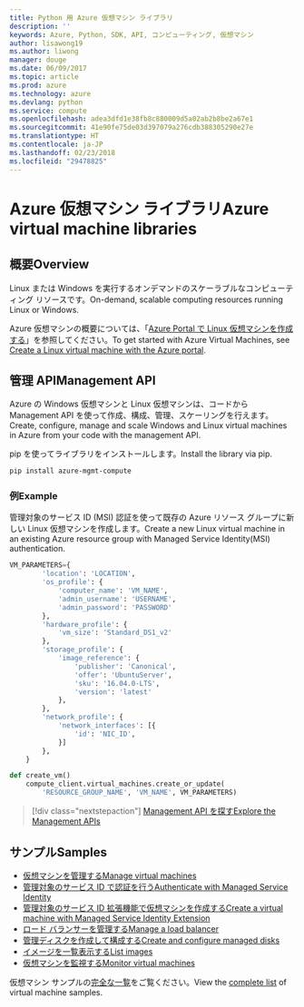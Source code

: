 ```yaml
---
title: Python 用 Azure 仮想マシン ライブラリ
description: ''
keywords: Azure, Python, SDK, API, コンピューティング, 仮想マシン
author: lisawong19
ms.author: liwong
manager: douge
ms.date: 06/09/2017
ms.topic: article
ms.prod: azure
ms.technology: azure
ms.devlang: python
ms.service: compute
ms.openlocfilehash: adea3dfd1e38fb8c880009d5a02ab2b8be2a67e1
ms.sourcegitcommit: 41e90fe75de03d397079a276cdb388305290e27e
ms.translationtype: HT
ms.contentlocale: ja-JP
ms.lasthandoff: 02/23/2018
ms.locfileid: "29478825"
---
```

# <a name="azure-virtual-machine-libraries"></a><span data-ttu-id="9bb89-103">Azure 仮想マシン ライブラリ</span><span class="sxs-lookup"><span data-stu-id="9bb89-103">Azure virtual machine libraries</span></span>

## <a name="overview"></a><span data-ttu-id="9bb89-104">概要</span><span class="sxs-lookup"><span data-stu-id="9bb89-104">Overview</span></span>

<span data-ttu-id="9bb89-105">Linux または Windows を実行するオンデマンドのスケーラブルなコンピューティング リソースです。</span><span class="sxs-lookup"><span data-stu-id="9bb89-105">On-demand, scalable computing resources running Linux or Windows.</span></span>

<span data-ttu-id="9bb89-106">Azure 仮想マシンの概要については、「[Azure Portal で Linux 仮想マシンを作成する](/azure/virtual-machines/linux/quick-create-portal)」を参照してください。</span><span class="sxs-lookup"><span data-stu-id="9bb89-106">To get started with Azure Virtual Machines, see [Create a Linux virtual machine with the Azure portal](/azure/virtual-machines/linux/quick-create-portal).</span></span>

## <a name="management-api"></a><span data-ttu-id="9bb89-107">管理 API</span><span class="sxs-lookup"><span data-stu-id="9bb89-107">Management API</span></span>

<span data-ttu-id="9bb89-108">Azure の Windows 仮想マシンと Linux 仮想マシンは、コードから Management API を使って作成、構成、管理、スケーリングを行えます。</span><span class="sxs-lookup"><span data-stu-id="9bb89-108">Create, configure, manage and scale Windows and Linux virtual machines in Azure from your code with the management API.</span></span>

<span data-ttu-id="9bb89-109">pip を使ってライブラリをインストールします。</span><span class="sxs-lookup"><span data-stu-id="9bb89-109">Install the library via pip.</span></span>

```bash
pip install azure-mgmt-compute 
```   

### <a name="example"></a><span data-ttu-id="9bb89-110">例</span><span class="sxs-lookup"><span data-stu-id="9bb89-110">Example</span></span>

<span data-ttu-id="9bb89-111">管理対象のサービス ID (MSI) 認証を使って既存の Azure リソース グループに新しい Linux 仮想マシンを作成します。</span><span class="sxs-lookup"><span data-stu-id="9bb89-111">Create a new Linux virtual machine in an existing Azure resource group with Managed Service Identity(MSI) authentication.</span></span>

```python
VM_PARAMETERS={
        'location': 'LOCATION',
        'os_profile': {
            'computer_name': 'VM_NAME',
            'admin_username': 'USERNAME',
            'admin_password': 'PASSWORD'
        },
        'hardware_profile': {
            'vm_size': 'Standard_DS1_v2'
        },
        'storage_profile': {
            'image_reference': {
                'publisher': 'Canonical',
                'offer': 'UbuntuServer',
                'sku': '16.04.0-LTS',
                'version': 'latest'
            },
        },
        'network_profile': {
            'network_interfaces': [{
                'id': 'NIC_ID',
            }]
        },
    }

def create_vm()
    compute_client.virtual_machines.create_or_update(
        'RESOURCE_GROUP_NAME', 'VM_NAME', VM_PARAMETERS)
```

> [!div class="nextstepaction"]
> [<span data-ttu-id="9bb89-112">Management API を探す</span><span class="sxs-lookup"><span data-stu-id="9bb89-112">Explore the Management APIs</span></span>](/python/api/overview/azure/virtualmachines/management)

## <a name="samples"></a><span data-ttu-id="9bb89-113">サンプル</span><span class="sxs-lookup"><span data-stu-id="9bb89-113">Samples</span></span>

* <span data-ttu-id="9bb89-114">[仮想マシンを管理する][1]</span><span class="sxs-lookup"><span data-stu-id="9bb89-114">[Manage virtual machines][1]</span></span>
* <span data-ttu-id="9bb89-115">[管理対象のサービス ID で認証を行う][2]</span><span class="sxs-lookup"><span data-stu-id="9bb89-115">[Authenticate with Managed Service Identity][2]</span></span>
* <span data-ttu-id="9bb89-116">[管理対象のサービス ID 拡張機能で仮想マシンを作成する][3]</span><span class="sxs-lookup"><span data-stu-id="9bb89-116">[Create a virtual machine with Managed Service Identity Extension][3]</span></span>
* <span data-ttu-id="9bb89-117">[ロード バランサーを管理する][4]</span><span class="sxs-lookup"><span data-stu-id="9bb89-117">[Manage a load balancer][4]</span></span>
* <span data-ttu-id="9bb89-118">[管理ディスクを作成して構成する][5]</span><span class="sxs-lookup"><span data-stu-id="9bb89-118">[Create and configure managed disks][5]</span></span>
* <span data-ttu-id="9bb89-119">[イメージを一覧表示する][6]</span><span class="sxs-lookup"><span data-stu-id="9bb89-119">[List images][6]</span></span> 
* <span data-ttu-id="9bb89-120">[仮想マシンを監視する][7]</span><span class="sxs-lookup"><span data-stu-id="9bb89-120">[Monitor virtual machines][7]</span></span>

<span data-ttu-id="9bb89-121">仮想マシン サンプルの[完全な一覧](https://azure.microsoft.com/resources/samples/?platform=python&term=virtual-machines)をご覧ください。</span><span class="sxs-lookup"><span data-stu-id="9bb89-121">View the [complete list](https://azure.microsoft.com/resources/samples/?platform=python&term=virtual-machines) of virtual machine samples.</span></span>

[1]: https://azure.microsoft.com/resources/samples/virtual-machines-python-manage/
[2]: https://github.com/Azure-Samples/resource-manager-python-manage-resources-with-msi
[3]: https://github.com/Azure-Samples/compute-python-msi-vm
[4]: https://azure.microsoft.com/resources/samples/network-python-manage-loadbalancer
[5]: ../docs-ref-conceptual/python-sdk-azure-samples-managed-disks.md
[6]: ../docs-ref-conceptual/python-sdk-azure-samples-list-images.md
[7]: ../docs-ref-conceptual/python-sdk-azure-samples-monitor-vms.md